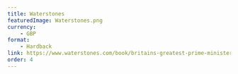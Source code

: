 ```yaml
---
title: Waterstones
featuredImage: Waterstones.png
currency:
    - GBP
format:
    - Hardback
link: https://www.waterstones.com/book/britains-greatest-prime-minister/martin-hutchinson/9780718895631
order: 4
---
```

